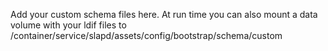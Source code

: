 Add your custom schema files here.
At run time you can also mount a data volume with your ldif files to /container/service/slapd/assets/config/bootstrap/schema/custom